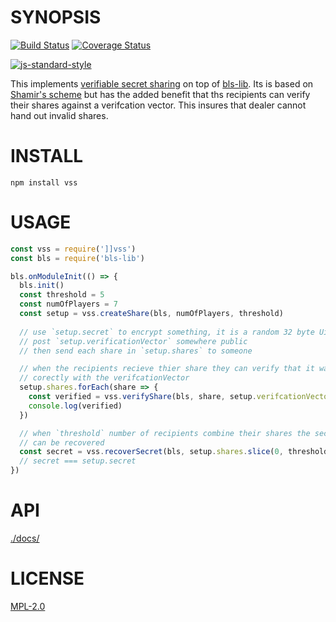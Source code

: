 # SYNOPSIS 
[![Build Status](https://img.shields.io/travis/wanderer/vss.svg?branch=master&style=flat-square)](https://travis-ci.org/wanderer/vss)
[![Coverage Status](https://img.shields.io/coveralls/wanderer/vss.svg?style=flat-square)](https://coveralls.io/r/wanderer/vss)

[![js-standard-style](https://cdn.rawgit.com/feross/standard/master/badge.svg)](https://github.com/feross/standard)  

This implements [verifiable secret sharing](https://en.wikipedia.org/wiki/Verifiable_secret_sharing) on top of [bls-lib](https://github.com/wanderer/bls-lib/).
Its is based on [Shamir's scheme](https://en.wikipedia.org/wiki/Secret_sharing#Shamir.27s_scheme) but has the added benefit that ths recipients can verify their shares against a verifcation vector. 
This insures that dealer cannot hand out invalid shares.

# INSTALL
`npm install vss`

# USAGE

```javascript
const vss = require(']]vss')
const bls = require('bls-lib')

bls.onModuleInit(() => {
  bls.init()
  const threshold = 5
  const numOfPlayers = 7
  const setup = vss.createShare(bls, numOfPlayers, threshold)
  
  // use `setup.secret` to encrypt something, it is a random 32 byte Uint8Array
  // post `setup.verificationVector` somewhere public
  // then send each share in `setup.shares` to someone

  // when the recipients recieve thier share they can verify that it was created
  // corectly with the verifcationVector
  setup.shares.forEach(share => {
    const verified = vss.verifyShare(bls, share, setup.verifcationVector)
    console.log(verified)
  })

  // when `threshold` number of recipients combine their shares the secert key
  // can be recovered
  const secret = vss.recoverSecret(bls, setup.shares.slice(0, threshold))
  // secret === setup.secret
})
```

# API
[./docs/](./docs/index.md)

# LICENSE
[MPL-2.0](https://tldrlegal.com/license/mozilla-public-license-2.0-(mpl-2))
